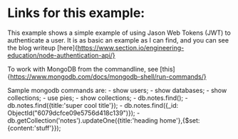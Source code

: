 # Links for this example:

This example shows a simple example of using Jason Web Tokens (JWT) to authenticate a user.  It is as basic an example as I can find, and you can see the blog writeup [here]{https://www.section.io/engineering-education/node-authentication-api/}

To work with MongoDB from the commandline, see [this]{https://www.mongodb.com/docs/mongodb-shell/run-commands/}

Sample mongodb commands are:
		- show users;
		- show databases;
		- show collections;
		- use pies;
		- show collections;
		- db.notes.find();
		- db.notes.find({title:'super cool title'});
		- db.notes.find({_id: ObjectId("6079dcfce09e5756d418c139")});
		- db.getCollection('notes').updateOne({title:'heading home'},{$set:{content:'stuff'}});


